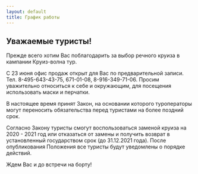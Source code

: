 ```yaml
---
layout: default
title: График работы
---
```


## Уважаемые туристы! 
Прежде всего хотим Вас поблагодарить за выбор речного круиза в кампании Круиз-волна тур. 

С 23 июня офис продаж открыт для Вас по предварительной записи. Тел. 8-495-643-43-75, 671-01-08, 8-916-349-71-06. 
Просим уважительно относиться к себе и окружающим, для посещения использовать маски и перчатки. 

В настоящее время принят Закон, на основании которого туроператоры могут переносить обязательства перед туристами на более поздний срок. 

Согласно Закону туристы смогут воспользоваться заменой круиза на 2020 - 2021 год или отказаться от замены и получить возврат в установленный государством срок (до 31.12.2021 года). 
После опубликования Положения все туристы будут уведомлены о порядке действий. 

Ждем Вас и до встречи на борту! 
